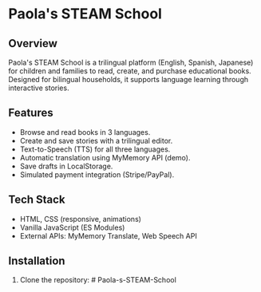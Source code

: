 # Paola's STEAM School

## Overview
Paola's STEAM School is a trilingual platform (English, Spanish, Japanese) for children and families to read, create, and purchase educational books. Designed for bilingual households, it supports language learning through interactive stories.

## Features
- Browse and read books in 3 languages.
- Create and save stories with a trilingual editor.
- Text-to-Speech (TTS) for all three languages.
- Automatic translation using MyMemory API (demo).
- Save drafts in LocalStorage.
- Simulated payment integration (Stripe/PayPal).

## Tech Stack
- HTML, CSS (responsive, animations)
- Vanilla JavaScript (ES Modules)
- External APIs: MyMemory Translate, Web Speech API

## Installation
1. Clone the repository:
#   P a o l a - s - S T E A M - S c h o o l  
 